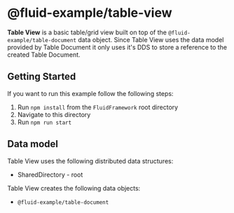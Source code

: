 # @fluid-example/table-view

**Table View** is a basic table/grid view built on top of the `@fluid-example/table-document` data object.
Since Table View uses the data model provided by Table Document it only uses it's DDS to store a reference
to the created Table Document.

## Getting Started

If you want to run this example follow the following steps:

1. Run `npm install` from the `FluidFramework` root directory
2. Navigate to this directory
3. Run `npm run start`

## Data model

Table View uses the following distributed data structures:

- SharedDirectory - root

Table View creates the following data objects:

- `@fluid-example/table-document`
